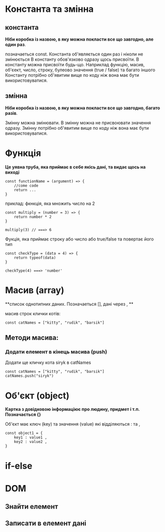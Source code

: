# Константа та змінна

## константа

**Ніби коробка із назвою, в яку можна покласти все що завгодно, але один раз**.

позначаеться const. Константа об'являється один раз і ніколи не змінюється
В константу обов'язково одразу щось присвоїти.
В константу можна присвоїти будь-що. Наприклад функцію, масив, об'єект, число, строку, 
булеово значення (true / false) та багато іншого
Константу потрібно об'явитим вище по коду ніж вона має бути використовуватися.

## змінна 

**Ніби коробка із назвою, в яку можна покласти все що завгодно, багато разів**.

Змінну можна змінювати.
В змінну можна не присвоювати значення одразу.
Змінну потрібно об'явитим вище по коду ніж вона має бути використовуватися.

# Функція

**Це уявна труба, яка приймає в себе якісь дані, та видає щось на виході**

```
const functionName = (argument) => {
    //come code
    return ...
}
```
приклад: фкнкція, яка множить число на 2
```
const multiply = (number = 3) => {
    return number * 2
}

multiply(3) // ===> 6
```
Фукція, яка приймає строку або число або true/false та повертає його тип
```
const checkType = (data = 4) => {
    return typeof(data)
}

checkType(4) ===> 'number'
```

# Масив (array)

**список однотипних даних. Позначаеться [], дані через , **

масив строк клички котів:
```
const catNames = ["kitty", "rudik", "barsik"]
```
## Методи масива:

### Додати елемент в кінець масива (push)

Додати ще кличку кота siryk в catNames
```
const catNames = ["kitty", "rudik", "barsik"]
catNames.push("siryk")
```

# Об'єкт (object)

**Картка з довідковою інформаціює про людину, придмет і т.п. Позначається {}**

Об'єкт має ключ (key) та значення (value) які відділяються : та ,
```
const object1 = {
    key1 : value1 ,
    key2 : value2 ,
}
```

# if-else

# DOM

##  Знайти елемент

## Записати в елемент дані




